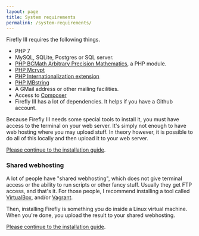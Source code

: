 ```yaml
---
layout: page
title: System requirements
permalink: /system-requirements/
---
```


Firefly III requires the following things. 

- PHP 7
- MySQL, SQLite, Postgres or SQL server.
- [PHP BCMath Arbitrary Precision Mathematics](http://php.net/manual/en/book.bc.php), a PHP module.
- [PHP Mcrypt](http://php.net/manual/en/book.mcrypt.php)
- [PHP Internationalization extension](http://php.net/manual/en/intro.intl.php)
- [PHP MBstring](http://php.net/manual/en/book.mbstring.php)
- A GMail address or other mailing facilities.
- Access to [Composer](https://getcomposer.org/)
- Firefly III has a lot of dependencies. It helps if you have a Github account.

Because Firefly III needs some special tools to install it, you must have access to the terminal on your web server. It's simply not enough to have web hosting where you may upload stuff. In theory however, it is possible to do all of this locally and then upload it to your web server.

[Please continue to the installation guide](../installation-guide/).

### Shared webhosting

A lot of people have "shared webhosting", which does not give terminal access or
the ability to run scripts or other fancy stuff. Usually they get FTP access, and
that's it. For those people, I recommend installing a tool called 
[VirtualBox](https://www.virtualbox.org/wiki/Downloads), and/or [Vagrant](https://www.vagrantup.com/).

Then, installing Firefly is something you do inside a Linux virtual machine. When you're done, you
upload the result to your shared webhosting.

[Please continue to the installation guide](../installation-guide/).